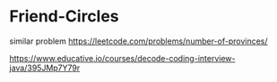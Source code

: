 # Friend-Circles

similar problem https://leetcode.com/problems/number-of-provinces/



https://www.educative.io/courses/decode-coding-interview-java/395JMp7Y79r
